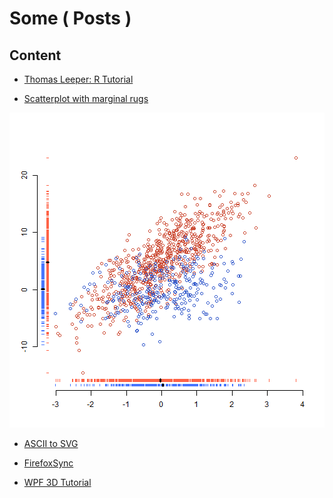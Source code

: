 ﻿Some ( Posts )
==============


<div class="row">
  <div class="span1"></div>
    <section id="tagged_links" class="graph">
        <script src="js/d3.v3.min.js" charset="utf-8"></script>
        <script src="js/force_drag.js" charset="utf-8"></script>
    </section>
  <div class="span1"></div>
</div>



Content
-------

 - [Thomas Leeper: R Tutorial](http://thomasleeper.com/Rcourse/Scripts.html)
   
 - [Scatterplot with marginal rugs](http://thomasleeper.com/Rcourse/Tutorials/rugs.html) 

 <img id="scatterplot_rugs" src="images/scatterplot_rugs.png">

 - [ASCII to SVG](http://fbmnds.github.io/AsciiToSvg)

 - [FirefoxSync](https://github.com/fbmnds/FirefoxSync)

 - [WPF 3D Tutorial](https://github.com/fbmnds/WPF3DTutorial#wpf3dtutorial)


